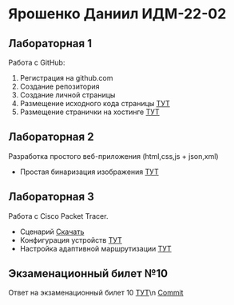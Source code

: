 # Ярошенко Даниил ИДМ-22-02
## Лабораторная 1
Работа с GitHub:
1. Регистрация на github.com
2. Создание репозитория
3. Создание личной страницы
4. Размещение исходного кода страницы [ТУТ](https://github.com/Ketratar/ITLabs)
5. Размещение странички на хостинге [ТУТ](https://ketratar.github.io/ITLabs/)

## Лабораторная 2
Разработка простого веб-приложения (html,css,js + json,xml)
+ Простая бинаризация изображения [ТУТ](https://ketratar.github.io/ITLabs/pages/lab2.html)
## Лабораторная 3
Работа с Cisco Packet Tracer.
* Сценарий [Скачать](https://github.com/Ketratar/ITLabs/raw/main/CPT/project.pka)
* Конфигурация устройств [ТУТ](https://github.com/Ketratar/ITLabs/blob/main/CPT/%D0%9A%D0%BE%D0%BD%D1%84%D0%B8%D0%B3%D1%83%D1%80%D0%B0%D1%86%D0%B8%D1%8F%20%D1%83%D1%81%D1%82%D1%80%D0%BE%D0%B9%D1%81%D1%82%D0%B2.pdf)
* Настройка адаптивной маршрутизации [ТУТ](https://github.com/Ketratar/ITLabs/blob/main/CPT/%D0%9D%D0%B0%D1%81%D1%82%D1%80%D0%BE%D0%B9%D0%BA%D0%B0%20%D0%BF%D1%80%D0%BE%D1%82%D0%BE%D0%BA%D0%BE%D0%BB%D0%BE%D0%B2%20RIP%20%D0%B8%20OSPF.txt)
## Экзаменационный билет №10
Ответ на экзаменационный билет 10 [ТУТ](https://github.com/stankin/inet-2022/wiki/exam10-3#%D0%B1%D0%B8%D0%BB%D0%B5%D1%82-10)\n
[Commit](https://github.com/stankin/inet-2022/wiki/exam10-3/_compare/3aef21ad6e2555d199591537423f0cbf205e39df...6ede788ed671ccb8e5828f2d2a2992c1908cef9c)
